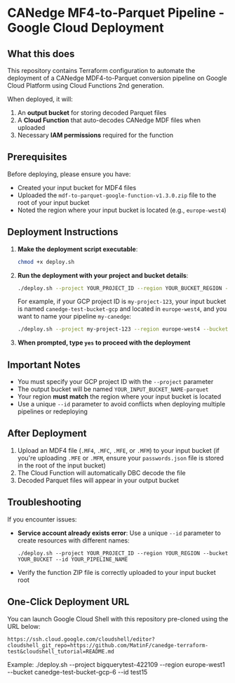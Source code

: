 # CANedge MF4-to-Parquet Pipeline - Google Cloud Deployment

## What this does

This repository contains Terraform configuration to automate the deployment of a CANedge MDF4-to-Parquet conversion pipeline on Google Cloud Platform using Cloud Functions 2nd generation.

When deployed, it will:
1. An **output bucket** for storing decoded Parquet files
2. A **Cloud Function** that auto-decodes CANedge MDF files when uploaded
3. Necessary **IAM permissions** required for the function

## Prerequisites

Before deploying, please ensure you have:

- Created your input bucket for MDF4 files
- Uploaded the `mdf-to-parquet-google-function-v1.3.0.zip` file to the root of your input bucket
- Noted the region where your input bucket is located (e.g., `europe-west4`)

## Deployment Instructions

1. **Make the deployment script executable**:

   ```bash
   chmod +x deploy.sh
   ```

2. **Run the deployment with your project and bucket details**:

   ```bash
   ./deploy.sh --project YOUR_PROJECT_ID --region YOUR_BUCKET_REGION --bucket YOUR_INPUT_BUCKET_NAME --id YOUR_PIPELINE_NAME
   ```

   For example, if your GCP project ID is `my-project-123`, your input bucket is named `canedge-test-bucket-gcp` and located in `europe-west4`, and you want to name your pipeline `my-canedge`:

   ```bash
   ./deploy.sh --project my-project-123 --region europe-west4 --bucket canedge-test-bucket-gcp --id my-canedge
   ```

3. **When prompted, type `yes` to proceed with the deployment**

## Important Notes

- You must specify your GCP project ID with the `--project` parameter
- The output bucket will be named `YOUR_INPUT_BUCKET_NAME-parquet`
- Your region **must match** the region where your input bucket is located
- Use a unique `--id` parameter to avoid conflicts when deploying multiple pipelines or redeploying

## After Deployment
1. Upload an MDF4 file (`.MF4`, `.MFC`, `.MFE`, or `.MFM`) to your input bucket (if you're uploading `.MFE` or `.MFM`, ensure your `passwords.json` file is stored in the root of the input bucket)
2. The Cloud Function will automatically DBC decode the file
3. Decoded Parquet files will appear in your output bucket

## Troubleshooting

If you encounter issues:

- **Service account already exists error**: Use a unique `--id` parameter to create resources with different names:
  ```
  ./deploy.sh --project YOUR_PROJECT_ID --region YOUR_REGION --bucket YOUR_BUCKET --id YOUR_PIPELINE_NAME
  ```
- Verify the function ZIP file is correctly uploaded to your input bucket root

## One-Click Deployment URL

You can launch Google Cloud Shell with this repository pre-cloned using the URL below:

```
https://ssh.cloud.google.com/cloudshell/editor?cloudshell_git_repo=https://github.com/MatinF/canedge-terraform-test&cloudshell_tutorial=README.md
```

Example:
./deploy.sh --project bigquerytest-422109 --region europe-west1 --bucket canedge-test-bucket-gcp-6 --id test15